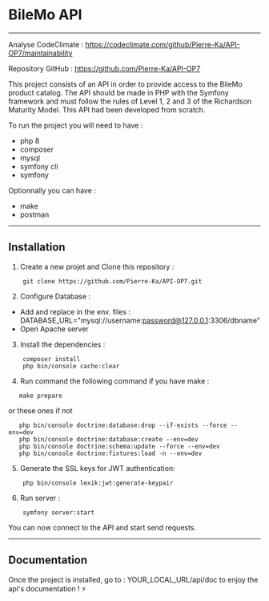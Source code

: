 # BileMo API
***
Analyse CodeClimate :
https://codeclimate.com/github/Pierre-Ka/API-OP7/maintainability

Repository GitHub :
https://github.com/Pierre-Ka/API-OP7

This project consists of an API in order to provide access to the BileMo product catalog. The API should be made in PHP with the Symfony framework and must follow the rules of Level 1, 2 and 3 of the Richardson Maturity Model. This API had been developed from scratch.

To run the project you will need to have :
* php 8 
* composer
* mysql
* symfony cli
* symfony

Optionnally you can have : 
* make
* postman

***
## Installation
1. Create a new projet and Clone this repository :
```
    git clone https://github.com/Pierre-Ka/API-OP7.git
```
2. Configure Database : 
* Add and replace in the env. files : DATABASE_URL="mysql://username:password@127.0.0.1:3306/dbname"
* Open Apache server
3. Install the dependencies :
```
    composer install
    php bin/console cache:clear
```
4. Run command the following command if you have make :
```
   make prepare
```
or these ones if not
```
   php bin/console doctrine:database:drop --if-exists --force --env=dev
   php bin/console doctrine:database:create --env=dev
   php bin/console doctrine:schema:update --force --env=dev
   php bin/console doctrine:fixtures:load -n --env=dev
```
5. Generate the SSL keys for JWT authentication:
```
    php bin/console lexik:jwt:generate-keypair
```
6. Run server :
```
    symfony server:start
```

You can now connect to the API and start send requests.

***
## Documentation

Once the project is installed,
go to : YOUR_LOCAL_URL/api/doc to enjoy the api's documentation ! ⚡
